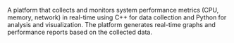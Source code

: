 A platform that collects and monitors system performance metrics (CPU, memory, network) in real-time using C++ for data collection and Python for analysis and visualization. The platform generates real-time graphs and performance reports based on the collected data.